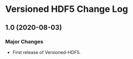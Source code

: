 Versioned HDF5 Change Log
=========================

## 1.0 (2020-08-03)

### Major Changes

* First release of Versioned-HDF5.
